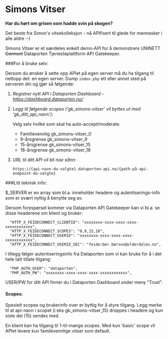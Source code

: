 # Simons Vitser

**Har du hørt om grisen som hadde svin på skogen?** 

Det beste fra Simon's vitsekolleksjon - nå APIfisert til glede for mennesker i alle aldre :-)

Simons Vitser er et særdeles enkelt demo-API for å demonstrere UNINETT ~~Connect~~ Dataporten Tjenesteplattform API Gatekeeper.

###For å bruke selv: 

Dersom du ønsker å sette opp APIet på egen server må du ha tilgang til nettopp det: en egen server. Dump `index.php` ett eller annet sted på serveren din og gjør så følgende:

1. *Registrer nytt API i Dataporten Dashboard - https://dashboard.dataporten.no/*
2. *Legg til følgende scopes ('gk_simons-vitser' vil byttes ut med 'gk_ditt_api_navn')*: 
	
	Velg selv hvilke som skal ha auto-accept/moderate.

	- Familievennlig gk_simons-vitser_0
	- 9-årsgrense	 gk_simons-vitser_9
	- 15-årsgrense	 gk_simons-vitser_15
	- 18-årsgrense	 gk_simons-vitser_18 

3. *URL til ditt API vil bli noe sånn*:

	`https://{api-navn-du-valgte}.dataporten-api.no/{path-på-api-endpoint-du-valgte}`

###Litt teknisk info: 

$_SERVER er en array som bl.a. inneholder headere og autentiserings-info 
som er svært nyttig å benytte seg av.

Dersom forespørsel kommer via Dataporten API Gatekeeper kan vi bl.a. se disse 
headerene om klient og bruker:

      "HTTP_X_FEIDECONNECT_CLIENTID": "xxxxxxxx-xxxx-xxxx-xxxx-xxxxxxxxxxxx",
      "HTTP_X_FEIDECONNECT_SCOPES": "0,9,15,18",
      "HTTP_X_FEIDECONNECT_USERID": "xxxxxxxx-xxxx-xxxx-xxxx-xxxxxxxxxxxx",
      "HTTP_X_FEIDECONNECT_USERID_SEC": "feide:bør.børson@olderdalen.no",

I tillegg følger autentiseringsinfo fra Dataporten som vi kan bruke for å i det hele tatt tillate tilgang:

      "PHP_AUTH_USER": "dataporten",
      "PHP_AUTH_PW": "xxxxxxxx-xxxx-xxxx-xxxx-xxxxxxxxxxxx",

USER/PW for ditt API finner du i Dataporten Dashboard under meny "Trust".

#### Scopes:

Spesielt scopes og brukerinfo over er byttig for å styre tilgang. Legg merke til at api-navn i scopet (i eks gk_simons-vitser_15) droppes i headere og kun siste del (15) sendes med.

En klient kan ha tilgang til 1-til-mange scopes. Med kun 'basic' scope vil APIet levere kun familevennlige vitser som default.
